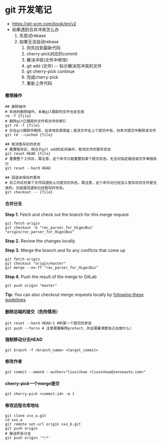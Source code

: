 # git 开发笔记

- https://git-scm.com/book/en/v2
- 如果遇到合并冲突怎么办
  1. 先尝试rebase
  2. 如果无法自动rebase
     1. 则先拉到最新代码
     2. cherry-pick对应的commit
     3. 解决冲突(文件中修改)
     4. git add (文件) -- 标示解决完冲突的文件
     5. git cherry-pick continue
     6. 完成cherry-pick
     7. 重新上传代码

#### 撤销操作

```shell
## 删除操作
# 系统的删除操作，未被git跟踪的文件也会生效
rm -f {file}
# 删除git已跟踪的文件和文件的索引
git rm -f {file}
# 仅在git跟踪中删除，在本地目录保留；若该文件在上个提交中有，则本次提交中删除该文件
git rm --cached {file}

## 取消暂存区的状态
# 重置暂存区，相当于git add的反向操作，取消文件的暂存状态
git reset HEAD {file}
# 重置整个工作区，需注意，这个命令只能重置到某个提交状态，无法对指定路径或文件单独执行
git reset --hard HEAD

## 回退未保存的更改
# 将工作区的某个文件回退到上次提交的状态，需注意，这个命令对已经加入暂存区的文件是无效的。也就是回退到已经暂存的状态。
git checkout -- {file}
```

#### 合并分支

**Step 1.** Fetch and check out the branch for this merge request

```
git fetch origin
git checkout -b "rec_parser_for_HigecBus" "origin/rec_parser_for_HigecBus"
```

**Step 2.** Review the changes locally

**Step 3.** Merge the branch and fix any conflicts that come up

```
git fetch origin
git checkout "origin/master"
git merge --no-ff "rec_parser_for_HigecBus"
```

**Step 4.** Push the result of the merge to GitLab

```
git push origin "master"
```

**Tip:** You can also checkout merge requests locally by [following these guidelines](https://gitlab.senseauto.com/help/user/project/merge_requests/index.md#checkout-merge-requests-locally).

#### 删除远端的提交（危险慎用）

```shell
git reset --hard HEAD~1 #到某一个提交的状态
git push --force # 注意需要解除protect，并且需要清楚自己在做什么)
```

#### 强制移动分支HEAD

```
git branch -f <branch_name> <target_commit>
```

#### 修改作者

```
git commit --amend --author="liuxinhao <liuxinhao@senseauto.com>"
```

#### cherry-pick一个merge提交

```
git cherry-pick <commit-id> -m 1
```

#### 修改远程仓库地址

```shell
git clone xxx_a.git
cd xxx_a
git remote set-url origin xxx_b.git
git push origin
# 推送所有分支
git push origin '*:*'
```

